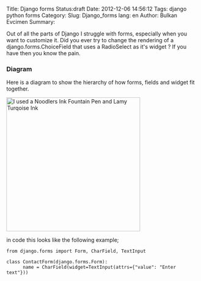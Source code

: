 Title: Django forms
Status:draft
Date: 2012-12-06 14:56:12
Tags: django python forms
Category: 
Slug: Django_forms
lang: en
Author: Bulkan Evcimen
Summary: 

Out of all the parts of Django I struggle with forms, especially when you want to customize it. Did you ever try to change the rendering of a django.forms.ChoiceField that uses a RadioSelect as it's widget ? If you have then you know the pain.

### Diagram 

Here is a diagram to show the hierarchy of how forms, fields and widget fit together. 

<img src="http://i.imgur.com/8Gire.jpg" alt="I used a Noodlers Ink Fountain Pen and Lamy Turqoise Ink" width="350px"/>


in code this looks like the following example; 


    from django.forms import Form, CharField, TextInput

    class ContactForm(django.forms.Form):
          name = CharField(widget=TextInput(attrs={"value": "Enter text"}))




        
